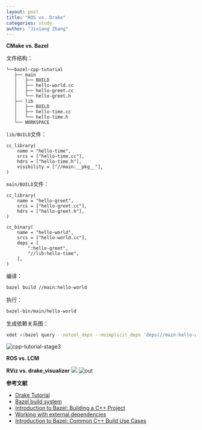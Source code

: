 ```yaml
---
layout: post
title: "ROS vs. Drake"
categories: study
author: "Jixiang Zhang"
---
```

**CMake vs. Bazel**

文件结构：
```
└──bazel-cpp-tutorial
   ├── main
   │   ├── BUILD
   │   ├── hello-world.cc
   │   ├── hello-greet.cc
   │   └── hello-greet.h
   ├── lib
   │   ├── BUILD
   │   ├── hello-time.cc
   │   └── hello-time.h
   └── WORKSPACE
```

`lib/BUILD`文件：
```
cc_library(
    name = "hello-time",
    srcs = ["hello-time.cc"],
    hdrs = ["hello-time.h"],
    visibility = ["//main:__pkg__"],
)
```

`main/BUILD`文件：
```
cc_library(
    name = "hello-greet",
    srcs = ["hello-greet.cc"],
    hdrs = ["hello-greet.h"],
)

cc_binary(
    name = "hello-world",
    srcs = ["hello-world.cc"],
    deps = [
        ":hello-greet",
        "//lib:hello-time",
    ],
)
```

编译：
```bash
bazel build //main:hello-world
```
执行：
```bash
bazel-bin/main/hello-world
```
生成依赖关系图：
```bash
xdot <(bazel query --notool_deps --noimplicit_deps 'deps(//main:hello-world)' --output graph)
```
![cpp-tutorial-stage3](https://tvax2.sinaimg.cn/large/d494c514ly1gaplrif9kyj20fa0773zb.jpg)

**ROS vs. LCM**

**RViz vs. drake_visualizer**
![](https://tva3.sinaimg.cn/large/d494c514ly1gapkw8s51oj21z216awpx.jpg)
![out](https://tva3.sinaimg.cn/large/d494c514ly1gapapdzca4g20xc0m84qu.gif)

**参考文献**

- [Drake Tutorial](https://drake.guzhaoyuan.com/)
- [Bazel build system](https://drake.mit.edu/bazel.html)
- [Introduction to Bazel: Building a C++ Project](https://docs.bazel.build/versions/master/tutorial/cpp.html)
- [Working with external dependencies](https://docs.bazel.build/versions/master/external.html)
- [Introduction to Bazel: Common C++ Build Use Cases](https://docs.bazel.build/versions/master/cpp-use-cases.html)